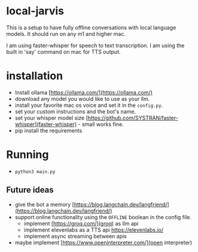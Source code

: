 # local-jarvis

This is a setup to have fully offline conversations with local language models.
It should run on any m1 and higher mac. 

I am using faster-whisper for speech to text transcription.
I am using the built in 'say' command on mac for TTS output.

# installation

- Install ollama [https://ollama.com/](https://ollama.com/)
- download any model you would like to use as your llm.
- install your favorite mac os voice and set it in the `config.py`.
- set your custom instructions and the bot's name.
- set your whisper model size [https://github.com/SYSTRAN/faster-whisper](faster-whisper) - small works fine.
- pip install the requirements

# Running

- `python3 main.py`


## Future ideas

- give the bot a memory [https://blog.langchain.dev/langfriend/](https://blog.langchain.dev/langfriend/)
- support online functionality using the `OFFLINE` boolean in the config file.
  - implement [https://groq.com/](groq) as llm api
  - implement elevenlabs as a TTS api [https://elevenlabs.io/ ](elevenlabs)
  - implement async streaming between apis
- maybe implement [https://www.openinterpreter.com/](open interpreter)